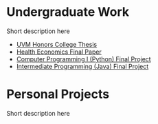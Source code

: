 # Undergraduate Work

Short description here

- [UVM Honors College Thesis](hcol-thesis/hcol-thesis-all.html)
- [Health Economics Final Paper](health-econ-final-paper.html)
- [Computer Programming I (Python) Final Project](cs-021/cs-021-all.html)
- [Intermediate Programming (Java) Final Project](cs-110/cs-110-all.html)

# Personal Projects

Short description here

